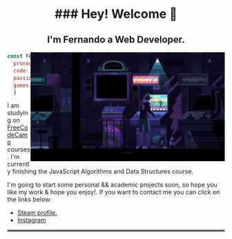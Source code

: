 <h1 align="center" size="100">### Hey! Welcome 👋</h1>
<h2 align="center">I'm Fernando a Web Developer.</h2>
<img align="right" src="https://github.com/Faerk77/Faerk77/blob/main/vg.gif" alt="playing with an arcade machine"  width="450"/>

```js
const Fer = {
  pronouns: "he" | "him",
  code: [Javascript, HTML, CSS,],
  passions: ["Technologies", "Gaming", "Music"],
  games: ["Dota 2", "CS:GO", "Valorant"]
  } 
```
<p align="left">I am studying on <a href="https://www.freecodecamp.org/fcc701bbc89-fd45-4e7d-8dfd-335bf76d15bf">FreeCodeCamp</a> courses. I'm currently finishing the JavaScript Algorithms and Data Structures
course.</p>
<p align="left">I'm going to start some personal && academic projects soon, so hope you like my work & hope you enjoy!. If you want to contact me you can click on the links below:</p>
  
  <ul align="left">
    <li><a href="https://steamcommunity.com/id/Faeerk/">Steam profile.</a>
    <li><a href="#">Instagram</a></li>
  </ul>
  
 <hr style="border:2px solid gray"> </hr>

